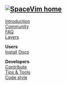 [![SpaceVim home](https://spacevim.org/logo.png)](Home)
--
[Introduction](introduction)  
[Community](community)  
[FAQ](FAQ)  
[Layers](https://spacevim.org/layers/)

**Users**  
[Install](Installing-SpaceVim)
[Docs](http://spacevim.org/documentation/)

**Developers**  
[Contribute](https://spacevim.org/development/)  
[Tips & Tools](Development-tips)  
[Code style](http://spacevim.org/conventions/)  
